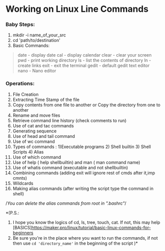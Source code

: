 # Working on Linux Line Commands
### Baby Steps:
1. mkdir -i  name_of_your_src
2. cd 'path/to/destination'
3. Basic Commands:
  >date - display date
  > cal - display calendar
  > clear - clear your screen
  > pwd - print working directory
  > ls - list the contents of directory
  > ln - create links
  > exit - exit the terminal
  > gedit - default gedit text editor
  > nano - Nano editor

### Operations:
1. File Creation
2. Extracting Time Stamp of the file
3. Copy contents from one file to another or Copy the directory from one
to another
4. Rename and move files
5. Retrieve command line history (check comments to run)
6. Use of cat and tac commands
7. Generating sequence
8. Use of head and tail command
9. Use of wc command
10. Types of commands : 1)Executable programs   2) Shell builtin    3) Shell
Scripts   4) Alias
11. Use of which command
12. Use of help ( help shellbuiltin) and man ( man command name)
13. Use of whatis command (executable and not shellbuiltin)
14. Combining commands (adding exit will ignore rest of cmds after it,imp cmnts)
15. Wildcards
16. Making alias commands (after writing the script type the command in shell)

/*You can delete the alias commands from root in ".bashrc"*/




*(P.S.:
  1. I hope you know the logics of cd, ls, tree, touch, cat. If not, this
  may help [BASICS]https://maker.pro/linux/tutorial/basic-linux-commands-for-beginners
  2. Be sure you're in the place where you want to run the commands, if not
  then use ```cd 'directory_name'``` in the beginning of the script
  )*

